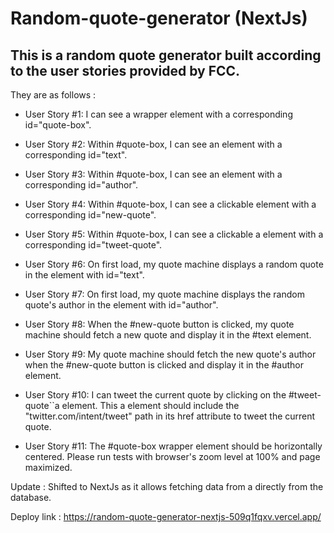 ﻿# Random-quote-generator (NextJs)

## This is a random quote generator built according to the user stories provided by FCC.

They are as follows :

- User Story #1: I can see a wrapper element with a corresponding id="quote-box".

- User Story #2: Within #quote-box, I can see an element with a corresponding id="text".

- User Story #3: Within #quote-box, I can see an element with a corresponding id="author".

- User Story #4: Within #quote-box, I can see a clickable element with a corresponding id="new-quote".

- User Story #5: Within #quote-box, I can see a clickable a element with a corresponding id="tweet-quote".

- User Story #6: On first load, my quote machine displays a random quote in the element with id="text".

- User Story #7: On first load, my quote machine displays the random quote's author in the element with id="author".

- User Story #8: When the #new-quote button is clicked, my quote machine should fetch a new quote and display it in the #text element.

- User Story #9: My quote machine should fetch the new quote's author when the #new-quote button is clicked and display it in the #author element.

- User Story #10: I can tweet the current quote by clicking on the #tweet-quote``a element. This a element should include the "twitter.com/intent/tweet" path in its href attribute to tweet the current quote.

- User Story #11: The #quote-box wrapper element should be horizontally centered. Please run tests with browser's zoom level at 100% and page maximized.

Update : Shifted to NextJs as it allows fetching data from a directly from the database.

Deploy link : https://random-quote-generator-nextjs-509q1fqxv.vercel.app/
